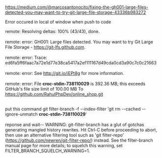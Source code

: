 
https://medium.com/@marcosantonocito/fixing-the-gh001-large-files-detected-you-may-want-to-try-git-large-file-storage-43336b983272

Error occured in local of window when push to code

remote: Resolving deltas: 100% (43/43), done. <br /><br />
remote: error: GH001: Large files detected. You may want to try Git Large File Storage - https://git-lfs.github.com. <br /><br />
remote: error: Trace: ed6fa5ff6faac7a72e1d77e38ca5417a2ef111167d49cda0cd3a90c7c0c21663 <br /><br />
remote: error: See http://git.io/iEPt8g for more information. <br /><br />
remote: error: File **croc-stdin-738110029** is 392.36 MB; this exceeds GitHub's file size limit of 100.00 MB
To https://github.com/RahulPhpDev/online_shop.git <br /><br />



put this command
 git filter-branch -f --index-filter 'git rm --cached --ignore-unmatch **croc-stdin-738110029**' <br /><br />
 reponse and wait--
 WARNING: git-filter-branch has a glut of gotchas generating mangled history
         rewrites.  Hit Ctrl-C before proceeding to abort, then use an
         alternative filtering tool such as 'git filter-repo'
         (https://github.com/newren/git-filter-repo/) instead.  See the
         filter-branch manual page for more details; to squelch this warning,
         set FILTER_BRANCH_SQUELCH_WARNING=1.



